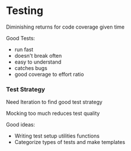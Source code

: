 # Testing

Diminishing returns for code coverage given time

Good Tests: 

- run fast
- doesn't break often
- easy to understand
- catches bugs
- good coverage to effort ratio

### Test Strategy

Need Iteration to find good test strategy

Mocking too much reduces test quality

Good ideas:

- Writing test setup utilities functions
- Categorize types of tests and make templates